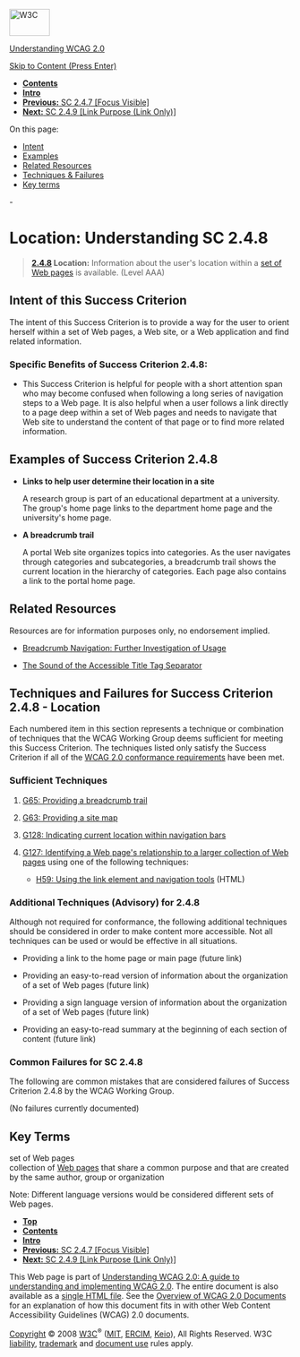 [<img src="http://www.w3.org/Icons/w3c_home" alt="W3C" width="72" height="48" />](http://www.w3.org/)

[Understanding WCAG 2.0](http://www.w3.org/TR/2008/WD-UNDERSTANDING-WCAG20-20081103/)

[Skip to Content (Press Enter)](#maincontent)

<span id="top"></span>

-   **[Contents](http://www.w3.org/TR/2008/WD-UNDERSTANDING-WCAG20-20081103/#contents "Table of Contents")**
-   **[Intro](intro.html "Introduction to Understanding WCAG 2.0")**
-   [**Previous:** SC 2.4.7 \[Focus Visible\]](navigation-mechanisms-focus-visible.html "Understanding SC  2.4.7 [Focus Visible]")
-   [**Next:** SC 2.4.9 \[Link Purpose (Link Only)\]](navigation-mechanisms-link.html "Understanding SC  2.4.9 [Link Purpose (Link Only)]")

On this page:

-   [Intent](#navigation-mechanisms-location-intent-head)
-   [Examples](#navigation-mechanisms-location-examples-head)
-   [Related Resources](#navigation-mechanisms-location-resources-head)
-   [Techniques & Failures](#navigation-mechanisms-location-techniques-head)
-   [Key terms](#key-terms)

<span id="maincontent">-</span>

<span id="navigation-mechanisms-location"></span> **Location**<span class="screenreader">:</span> Understanding SC 2.4.8
========================================================================================================================

> **[2.4.8](http://www.w3.org/TR/2008/PR-WCAG20-20081103/#navigation-mechanisms-location) Location:** Information about the user's location within a <a href="#set-of-web-pagesdef" class="termref">set of Web pages</a> is available. (Level AAA)

Intent of this Success Criterion
--------------------------------

The intent of this Success Criterion is to provide a way for the user to orient herself within a set of Web pages, a Web site, or a Web application and find related information.

### Specific Benefits of Success Criterion 2.4.8:

-   This Success Criterion is helpful for people with a short attention span who may become confused when following a long series of navigation steps to a Web page. It is also helpful when a user follows a link directly to a page deep within a set of Web pages and needs to navigate that Web site to understand the content of that page or to find more related information.

Examples of Success Criterion 2.4.8
-----------------------------------

-   **Links to help user determine their location in a site**

    A research group is part of an educational department at a university. The group's home page links to the department home page and the university's home page.

-   **A breadcrumb trail**

    A portal Web site organizes topics into categories. As the user navigates through categories and subcategories, a breadcrumb trail shows the current location in the hierarchy of categories. Each page also contains a link to the portal home page.

Related Resources
-----------------

Resources are for information purposes only, no endorsement implied.

-   [Breadcrumb Navigation: Further Investigation of Usage](http://psychology.wichita.edu/surl/usabilitynews/52/breadcrumb.htm)

-   [The Sound of the Accessible Title Tag Separator](http://www.standards-schmandards.com/index.php?2004/11/06/6-the-sound-of-the-accessible-title-tag-separator)

Techniques and Failures for Success Criterion 2.4.8 - Location
--------------------------------------------------------------

Each numbered item in this section represents a technique or combination of techniques that the WCAG Working Group deems sufficient for meeting this Success Criterion. The techniques listed only satisfy the Success Criterion if all of the [WCAG 2.0 conformance requirements](http://www.w3.org/TR/2008/PR-WCAG20-20081103/#conformance-reqs) have been met.

### Sufficient Techniques

1.  [G65: Providing a breadcrumb trail](http://www.w3.org/TR/2008/WD-WCAG20-TECHS-20081103/G65)

2.  [G63: Providing a site map](http://www.w3.org/TR/2008/WD-WCAG20-TECHS-20081103/G63)

3.  [G128: Indicating current location within navigation bars](http://www.w3.org/TR/2008/WD-WCAG20-TECHS-20081103/G128)

4.  [G127: Identifying a Web page's relationship to a larger collection of Web pages](http://www.w3.org/TR/2008/WD-WCAG20-TECHS-20081103/G127) using one of the following techniques:

    -   [H59: Using the link element and navigation tools](http://www.w3.org/TR/2008/WD-WCAG20-TECHS-20081103/H59) (HTML)

### Additional Techniques (Advisory) for 2.4.8

Although not required for conformance, the following additional techniques should be considered in order to make content more accessible. Not all techniques can be used or would be effective in all situations.

-   Providing a link to the home page or main page (future link)

-   Providing an easy-to-read version of information about the organization of a set of Web pages (future link)

-   Providing a sign language version of information about the organization of a set of Web pages (future link)

-   Providing an easy-to-read summary at the beginning of each section of content (future link)

### Common Failures for SC 2.4.8

The following are common mistakes that are considered failures of Success Criterion 2.4.8 by the WCAG Working Group.

(No failures currently documented)

Key Terms
---------

 <span id="set-of-web-pagesdef"></span> set of Web pages  
collection of <a href="http://www.w3.org/TR/2008/PR-WCAG20-20081103/#webpagedef" class="termref">Web pages</a> that share a common purpose and that are created by the same author, group or organization

Note: Different language versions would be considered different sets of Web pages.

-   **[Top](#top)**
-   **[Contents](http://www.w3.org/TR/2008/WD-UNDERSTANDING-WCAG20-20081103/#contents "Table of Contents")**
-   **[Intro](intro.html "Introduction to Understanding WCAG 2.0")**
-   [**Previous:** SC 2.4.7 \[Focus Visible\]](navigation-mechanisms-focus-visible.html "Understanding SC  2.4.7 [Focus Visible]")
-   [**Next:** SC 2.4.9 \[Link Purpose (Link Only)\]](navigation-mechanisms-link.html "Understanding SC  2.4.9 [Link Purpose (Link Only)]")

This Web page is part of [Understanding WCAG 2.0: A guide to understanding and implementing WCAG 2.0](http://www.w3.org/TR/2008/WD-UNDERSTANDING-WCAG20-20081103/). The entire document is also available as a [single HTML file](complete.html). See the [Overview of WCAG 2.0 Documents](http://www.w3.org/WAI/intro/wcag20) for an explanation of how this document fits in with other Web Content Accessibility Guidelines (WCAG) 2.0 documents.

[Copyright](http://www.w3.org/Consortium/Legal/ipr-notice#Copyright) © 2008 [W3C](http://www.w3.org/)<sup>®</sup> ([MIT](http://www.csail.mit.edu/), [ERCIM](http://www.ercim.org/), [Keio](http://www.keio.ac.jp/)), All Rights Reserved. W3C [liability](http://www.w3.org/Consortium/Legal/ipr-notice#Legal_Disclaimer), [trademark](http://www.w3.org/Consortium/Legal/ipr-notice#W3C_Trademarks) and [document use](http://www.w3.org/Consortium/Legal/copyright-documents) rules apply.
